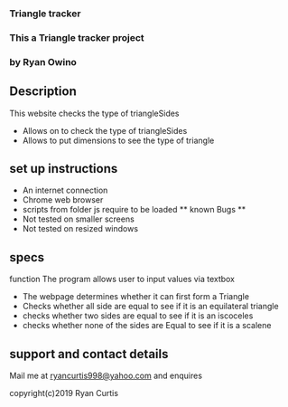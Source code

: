 ### Triangle tracker
### This  a Triangle tracker project
### by Ryan Owino
## Description
This website checks the type of triangleSides
* Allows on to check the type of triangleSides
* Allows to put dimensions to see the type of triangle
## set up instructions
* An internet connection
* Chrome web browser
* scripts from folder js require to be loaded
** known Bugs **
* Not tested on smaller screens
* Not tested on resized windows

## specs
function
The program allows user to input values via textbox
* The webpage determines whether it can first form a Triangle
* Checks whether all side are equal to see if it is an equilateral triangle
* checks whether two sides are equal to see if it is an iscoceles
* checks whether none of the sides are Equal to see if it is a scalene
## support and contact details
Mail me at ryancurtis998@yahoo.com and enquires

copyright(c)2019 Ryan Curtis
